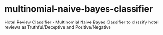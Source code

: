 # multinomial-naive-bayes-classifier
Hotel Review Classifier - Multinomial Naive Bayes Classifier to classify hotel reviews as Truthful/Deceptive and Positive/Negative
